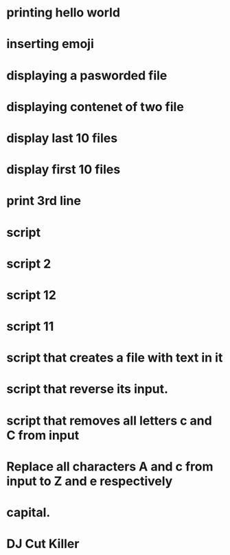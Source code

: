 # printing hello world
# inserting emoji
# displaying a pasworded file
# displaying contenet of two file
# display last 10 files
# display first 10 files
# print 3rd line
# script
# script 2
# script 12
# script 11
# script that creates a file with text in it
# script that reverse its input.
# script that removes all letters c and C from input
# Replace all characters A and c from input to Z and e respectively
# capital.
# DJ Cut Killer
 
